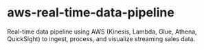 # aws-real-time-data-pipeline
Real-time data pipeline using AWS (Kinesis, Lambda, Glue, Athena, QuickSight) to ingest, process, and visualize streaming sales data.
